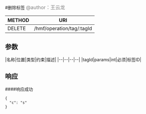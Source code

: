 
#删除标签
<font color="gray" size="3">@author：王云龙</font>

|METHOD|URI|
|--|--|
|DELETE|/hmf/operation/tag/:tagId|

## 参数

|名称|位置|类型|约束|描述|
|--|--|--|--|
|tagId|params|int|必须|标签ID|

## 响应
####响应成功
```
{
  "c": "s"
}
```